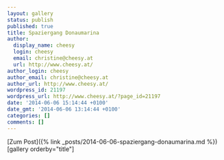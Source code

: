 ```yaml
---
layout: gallery
status: publish
published: true
title: Spaziergang Donaumarina
author:
  display_name: cheesy
  login: cheesy
  email: christine@cheesy.at
  url: http://www.cheesy.at/
author_login: cheesy
author_email: christine@cheesy.at
author_url: http://www.cheesy.at/
wordpress_id: 21197
wordpress_url: http://www.cheesy.at/?page_id=21197
date: '2014-06-06 15:14:44 +0100'
date_gmt: '2014-06-06 13:14:44 +0100'
categories: []
comments: []
---
```


[Zum Post]({% link _posts/2014-06-06-spaziergang-donaumarina.md %})
[gallery orderby="title"]

